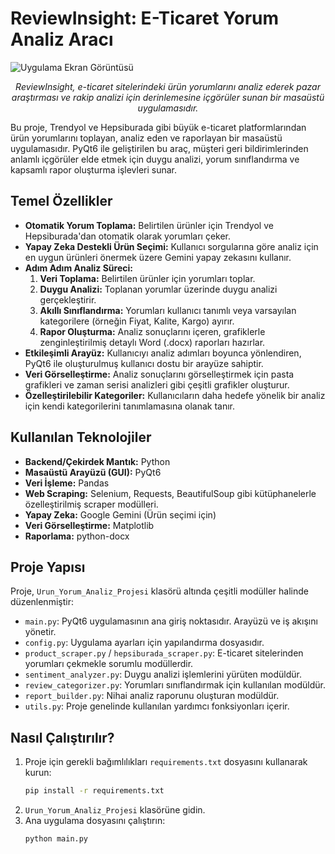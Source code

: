 # ReviewInsight: E-Ticaret Yorum Analiz Aracı

![Uygulama Ekran Görüntüsü](https://via.placeholder.com/800x450.png?text=Uygulama+Ekran+Görüntüsü)

*<p align="center">ReviewInsight, e-ticaret sitelerindeki ürün yorumlarını analiz ederek pazar araştırması ve rakip analizi için derinlemesine içgörüler sunan bir masaüstü uygulamasıdır.</p>*

Bu proje, Trendyol ve Hepsiburada gibi büyük e-ticaret platformlarından ürün yorumlarını toplayan, analiz eden ve raporlayan bir masaüstü uygulamasıdır. PyQt6 ile geliştirilen bu araç, müşteri geri bildirimlerinden anlamlı içgörüler elde etmek için duygu analizi, yorum sınıflandırma ve kapsamlı rapor oluşturma işlevleri sunar.

## Temel Özellikler

*   **Otomatik Yorum Toplama:** Belirtilen ürünler için Trendyol ve Hepsiburada'dan otomatik olarak yorumları çeker.
*   **Yapay Zeka Destekli Ürün Seçimi:** Kullanıcı sorgularına göre analiz için en uygun ürünleri önermek üzere Gemini yapay zekasını kullanır.
*   **Adım Adım Analiz Süreci:**
    1.  **Veri Toplama:** Belirtilen ürünler için yorumları toplar.
    2.  **Duygu Analizi:** Toplanan yorumlar üzerinde duygu analizi gerçekleştirir.
    3.  **Akıllı Sınıflandırma:** Yorumları kullanıcı tanımlı veya varsayılan kategorilere (örneğin Fiyat, Kalite, Kargo) ayırır.
    4.  **Rapor Oluşturma:** Analiz sonuçlarını içeren, grafiklerle zenginleştirilmiş detaylı Word (.docx) raporları hazırlar.
*   **Etkileşimli Arayüz:** Kullanıcıyı analiz adımları boyunca yönlendiren, PyQt6 ile oluşturulmuş kullanıcı dostu bir arayüze sahiptir.
*   **Veri Görselleştirme:** Analiz sonuçlarını görselleştirmek için pasta grafikleri ve zaman serisi analizleri gibi çeşitli grafikler oluşturur.
*   **Özelleştirilebilir Kategoriler:** Kullanıcıların daha hedefe yönelik bir analiz için kendi kategorilerini tanımlamasına olanak tanır.

## Kullanılan Teknolojiler

*   **Backend/Çekirdek Mantık:** Python
*   **Masaüstü Arayüzü (GUI):** PyQt6
*   **Veri İşleme:** Pandas
*   **Web Scraping:** Selenium, Requests, BeautifulSoup gibi kütüphanelerle özelleştirilmiş scraper modülleri.
*   **Yapay Zeka:** Google Gemini (Ürün seçimi için)
*   **Veri Görselleştirme:** Matplotlib
*   **Raporlama:** python-docx

## Proje Yapısı

Proje, `Urun_Yorum_Analiz_Projesi` klasörü altında çeşitli modüller halinde düzenlenmiştir:

*   `main.py`: PyQt6 uygulamasının ana giriş noktasıdır. Arayüzü ve iş akışını yönetir.
*   `config.py`: Uygulama ayarları için yapılandırma dosyasıdır.
*   `product_scraper.py` / `hepsiburada_scraper.py`: E-ticaret sitelerinden yorumları çekmekle sorumlu modüllerdir.
*   `sentiment_analyzer.py`: Duygu analizi işlemlerini yürüten modüldür.
*   `review_categorizer.py`: Yorumları sınıflandırmak için kullanılan modüldür.
*   `report_builder.py`: Nihai analiz raporunu oluşturan modüldür.
*   `utils.py`: Proje genelinde kullanılan yardımcı fonksiyonları içerir.

## Nasıl Çalıştırılır?

1.  Proje için gerekli bağımlılıkları `requirements.txt` dosyasını kullanarak kurun:
    ```bash
    pip install -r requirements.txt
    ```
2.  `Urun_Yorum_Analiz_Projesi` klasörüne gidin.
3.  Ana uygulama dosyasını çalıştırın:
    ```bash
    python main.py
    ```
